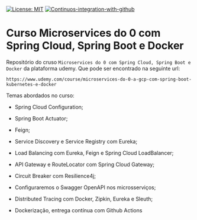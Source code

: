 [![License: MIT](https://img.shields.io/badge/License-MIT-yellow.svg)](./LICENSE)
[![Continuos-integration-with-github](https://github.com/JohnWill14/spring-microservices/actions/workflows/docker-publish.yml/badge.svg)](https://github.com/JohnWill14/spring-microservices/actions/workflows/docker-publish.yml)


# Curso Microservices do 0 com Spring Cloud, Spring Boot e Docker

  Repositório do cruso `Microservices do 0 com Spring Cloud, Spring Boot e Docker` da plataforma udemy. Que pode ser encontrado na seguinte url:
    
    https://www.udemy.com/course/microservices-do-0-a-gcp-com-spring-boot-kubernetes-e-docker
 
  Temas abordados no curso:
  
  * Spring Cloud Configuration;

  * Spring Boot Actuator;

  * Feign;

  * Service Discovery e Service Registry com Eureka;

  * Load Balancing com Eureka, Feign e Spring Cloud LoadBalancer;

  * API Gateway e RouteLocator com Spring Cloud Gateway;

  * Circuit Breaker com Resilience4j;

  * Configuraremos o Swagger OpenAPI nos microsserviços;

  * Distributed Tracing com Docker, Zipkin, Eureka e Sleuth;

  * Dockerização, entrega contínua com Github Actions 
